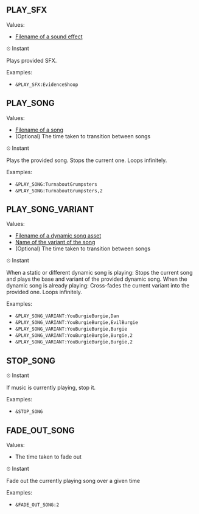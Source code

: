 ## PLAY_SFX
Values: 
  - [Filename of a sound effect](../constants.md#SfxAssetName)

⏲ Instant

Plays provided SFX.

Examples: 
  - `&PLAY_SFX:EvidenceShoop`

## PLAY_SONG
Values: 
  - [Filename of a song](../constants.md#StaticSongAssetName)
  - (Optional) The time taken to transition between songs

⏲ Instant

Plays the provided song. Stops the current one. Loops infinitely.

Examples: 
  - `&PLAY_SONG:TurnaboutGrumpsters`
  - `&PLAY_SONG:TurnaboutGrumpsters,2`

## PLAY_SONG_VARIANT
Values: 
  - [Filename of a dynamic song asset](../constants.md#DynamicSongAssetName)
  - [Name of the variant of the song](../constants.md#DynamicSongVariantAssetName)
  - (Optional) The time taken to transition between songs

⏲ Instant

When a static or different dynamic song is playing: Stops the current song and plays the base and variant of the provided dynamic song. When the dynamic song is already playing: Cross-fades the current variant into the provided one. Loops infinitely.

Examples: 
  - `&PLAY_SONG_VARIANT:YouBurgieBurgie,Dan`
  - `&PLAY_SONG_VARIANT:YouBurgieBurgie,EvilBurgie`
  - `&PLAY_SONG_VARIANT:YouBurgieBurgie,Burgie`
  - `&PLAY_SONG_VARIANT:YouBurgieBurgie,Burgie,2`
  - `&PLAY_SONG_VARIANT:YouBurgieBurgie,Burgie,2`

## STOP_SONG

⏲ Instant

If music is currently playing, stop it.

Examples: 
  - `&STOP_SONG`

## FADE_OUT_SONG
Values: 
  - The time taken to fade out

⏲ Instant


Fade out the currently playing song over a given time


Examples: 
  - `&FADE_OUT_SONG:2`